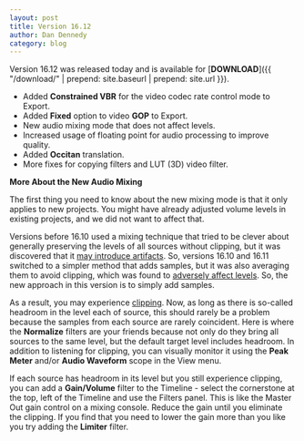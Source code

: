 ```yaml
---
layout: post
title: Version 16.12
author: Dan Dennedy
category: blog
---
```

Version 16.12 was released today and is available for [**DOWNLOAD**]({{ "/download/" | prepend: site.baseurl | prepend: site.url }}).

* Added **Constrained VBR** for the video codec rate control mode to Export.
* Added **Fixed** option to video **GOP** to Export.
* New audio mixing mode that does not affect levels.
* Increased usage of floating point for audio processing to improve quality.
* Added **Occitan** translation.
* More fixes for copying filters and LUT (3D) video filter.

**More About the New Audio Mixing**

The first thing you need to know about the new mixing mode is that it only
applies to new projects. You might have already adjusted volume levels in
existing projects, and we did not want to affect that.

Versions before 16.10 used a mixing technique that tried to be clever
about generally preserving the levels of all sources without clipping, but it was
discovered that it
[may introduce artifacts](https://github.com/mltframework/shotcut/issues/259).
So, versions 16.10 and 16.11 switched to a simpler method that adds samples,
but it was also averaging them to avoid clipping, which was found to [adversely affect
levels](https://github.com/mltframework/shotcut/issues/325). So, the new
approach in this version is to simply add samples.

As a result, you may experience [clipping](https://en.wikipedia.org/wiki/Clipping_(audio)).
Now, as long as there is so-called
headroom in the level each of source, this should rarely be a problem because
the samples from each source are rarely coincident. Here is where the **Normalize**
filters are your friends because not only do they bring all sources to the same
level, but the default target level includes headroom. In addition to listening
for clipping, you can visually monitor it using the **Peak Meter** and/or
**Audio Waveform** scope in the View menu.

If each source has headroom in its level but you still experience clipping,
you can add a **Gain/Volume** filter to the Timeline - select the cornerstone
at the top, left of the Timeline and use the Filters panel. This is like the
Master Out gain control on a mixing console. Reduce the gain until you eliminate
the clipping. If you find that you need to lower the gain more than you like you
try adding the **Limiter** filter.
